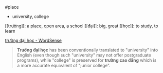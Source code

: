 #place 


- university, college


[[trường]]: a place, open area, a school
[[đại]]: big, great
[[học]]: to study, to learn


[trường đại học ‎- WordSense](https://www.wordsense.eu/tr%C6%B0%E1%BB%9Dng_%C4%91%E1%BA%A1i_h%E1%BB%8Dc/#Vietnamese)
> **Trường đại học** has been conventionally translated to "university" into English (even though such "university" may not offer postgraduate programs), while "college" is preserved for **trường cao đẳng** which is a more accurate equivalent of "junior college".